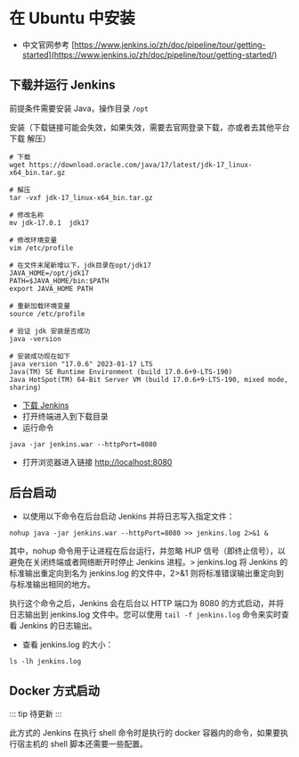 # 在 Ubuntu 中安装

- 中文官网参考 [https://www.jenkins.io/zh/doc/pipeline/tour/getting-started](https://www.jenkins.io/zh/doc/pipeline/tour/getting-started/)

## 下载并运行 Jenkins

前提条件需要安装 Java，操作目录 `/opt`

安装（下载链接可能会失效，如果失效，需要去官网登录下载，亦或者去其他平台下载
解压）
```shell
# 下载
wget https://download.oracle.com/java/17/latest/jdk-17_linux-x64_bin.tar.gz

# 解压
tar -vxf jdk-17_linux-x64_bin.tar.gz

# 修改名称
mv jdk-17.0.1  jdk17

# 修改环境变量
vim /etc/profile

# 在文件末尾新增以下，jdk目录在opt/jdk17
JAVA_HOME=/opt/jdk17
PATH=$JAVA_HOME/bin:$PATH
export JAVA_HOME PATH

# 重新加载环境变量
source /etc/profile

# 验证 jdk 安装是否成功
java -version

# 安装成功现在如下
java version "17.0.6" 2023-01-17 LTS
Java(TM) SE Runtime Environment (build 17.0.6+9-LTS-190)
Java HotSpot(TM) 64-Bit Server VM (build 17.0.6+9-LTS-190, mixed mode, sharing)
```


- [下载 Jenkins](http://mirrors.jenkins.io/war-stable/latest/jenkins.war)
- 打开终端进入到下载目录
- 运行命令
```shell
java -jar jenkins.war --httpPort=8080
```
- 打开浏览器进入链接 [http://localhost:8080](http://localhost:8080)

## 后台启动

- 以使用以下命令在后台启动 Jenkins 并将日志写入指定文件：
```shell
nohup java -jar jenkins.war --httpPort=8080 >> jenkins.log 2>&1 &
```
其中，nohup 命令用于让进程在后台运行，并忽略 HUP 信号（即终止信号），以避免在关闭终端或者网络断开时停止 Jenkins 进程。> jenkins.log 将 Jenkins 的标准输出重定向到名为 jenkins.log 的文件中，2>&1 则将标准错误输出重定向到与标准输出相同的地方。

执行这个命令之后，Jenkins 会在后台以 HTTP 端口为 8080 的方式启动，并将日志输出到 jenkins.log 文件中。您可以使用 `tail -f jenkins.log` 命令来实时查看 Jenkins 的日志输出。

- 查看 jenkins.log 的大小：
```shell
ls -lh jenkins.log
```

## Docker 方式启动

::: tip
待更新
:::

此方式的 Jenkins 在执行 shell 命令时是执行的 docker 容器内的命令，如果要执行宿主机的 shell 脚本还需要一些配置。
